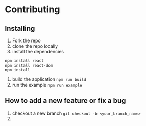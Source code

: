 # Contributing

## Installing

1. Fork the repo
1. clone the repo locally
1. install the dependencies 
```
npm install react
npm install react-dom
npm install
```
1. build the application `npm run build`
1. run the example `npm run example`


## How to add a new feature or fix a bug

1. checkout a new branch `git checkout -b <your_branch_name>`
1. 
